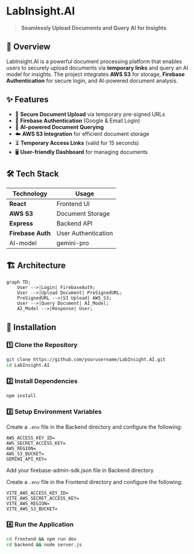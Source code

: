 # LabInsight.AI



> **Seamlessly Upload Documents and Query AI for Insights**

## 🚀 Overview

LabInsight.AI is a powerful document processing platform that enables users to securely upload documents via **temporary links** and query an AI model for insights. The project integrates **AWS S3** for storage, **Firebase Authentication** for secure login, and AI-powered document analysis.

## ✨ Features

- 📂 **Secure Document Upload** via temporary pre-signed URLs
- 🔐 **Firebase Authentication** (Google & Email Login)
- 🤖 **AI-powered Document Querying**
- ☁️ **AWS S3 Integration** for efficient document storage
- ⏳ **Temporary Access Links** (valid for 15 seconds)
- 🖥️ **User-friendly Dashboard** for managing documents

## 🛠️ Tech Stack

| Technology        | Usage               |
| ----------------- | ------------------- |
| **React**         | Frontend UI         |
| **AWS S3**        | Document Storage    |
| **Express**       | Backend API         |
| **Firebase Auth** | User Authentication |
| AI-model          | gemini-pro          |

## 🏗️ Architecture

```mermaid
graph TD;
    User -->|Login| FirebaseAuth;
    User -->|Upload Document| PreSignedURL;
    PreSignedURL -->|S3 Upload| AWS_S3;
    User -->|Query Document| AI_Model;
    AI_Model -->|Response| User;
```

## 📜 Installation

### 1️⃣ Clone the Repository

```sh
git clone https://github.com/yourusername/LabInsight.AI.git
cd LabInsight.AI
```

### 2️⃣ Install Dependencies

```sh
npm install
```

### 3️⃣ Setup Environment Variables

Create a `.env` file in the Backend directory and configure the following:

```env
AWS_ACCESS_KEY_ID=
AWS_SECRET_ACCESS_KEY=
AWS_REGION=
AWS_S3_BUCKET=
GEMINI_API_KEY=
```

Add your firebase-admin-sdk.json file in Backend directory

Create a `.env` file in the Frontend directory and configure the following:

```env
VITE_AWS_ACCESS_KEY_ID=
VITE_AWS_SECRET_ACCESS_KEY=
VITE_AWS_REGION=
VITE_AWS_S3_BUCKET=
```

### 4️⃣ Run the Application

```sh
cd frontend && npm run dev
cd backend && node server.js
```

